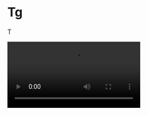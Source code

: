 # Tg
T

<script src="https://cdn.fluidplayer.com/v3/current/fluidplayer.min.js"></script>
<video id="[video-id](https://drive.google.com/file/d/19Tk7khlKWyk27sdpS9n1yMmgXWMK9leK/view?usp=drivesdk)"><source src="video.mp4" type="video/mp4" />
<script>
    var myFP = fluidPlayer(
        'video-id',	{
	"layoutControls": {
		"controlBar": {
			"autoHideTimeout": 3,
			"animated": true,
			"autoHide": true
		},
		"htmlOnPauseBlock": {
			"html": null,
			"height": null,
			"width": null
		},
		"autoPlay": false,
		"mute": true,
		"allowTheatre": true,
		"playPauseAnimation": true,
		"playbackRateEnabled": true,
		"allowDownload": false,
		"playButtonShowing": true,
		"fillToContainer": false,
		"posterImage": ""
	},
	"vastOptions": {
		"adList": [
			{
				"roll": "preRoll",
				"vastTag": "https://drive.google.com/drive/folders/19Nd6e-SgQT8aD66q_T2hhUyiLQLUOuzv",
				"adText": ""
			}
		],
		"adCTAText": false,
		"adCTATextPosition": ""
	}
});
</script>
